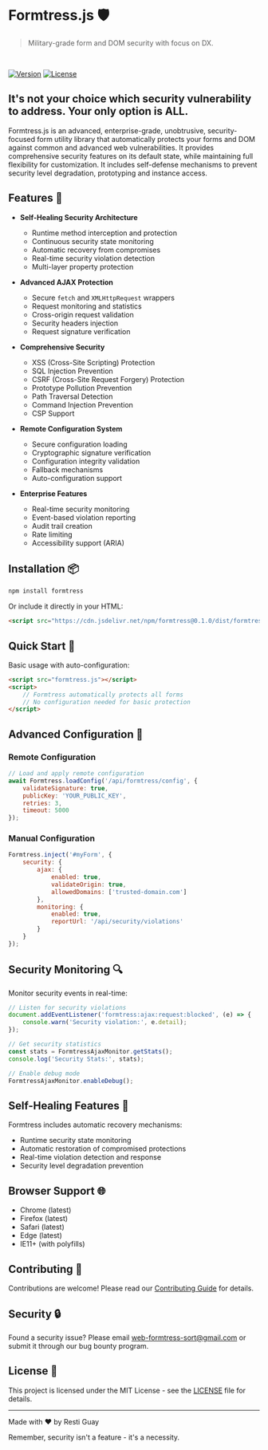 # Formtress.js 🛡️

> Military-grade form and DOM security with focus on DX.
<br />

[![Version](https://img.shields.io/badge/version-0.1.0-blue.svg)](https://github.com/yourusername/formtress)
[![License](https://img.shields.io/badge/license-MIT-green.svg)](https://opensource.org/licenses/MIT)

## It's not your choice which security vulnerability to address. Your only option is ALL.

Formtress.js is an advanced, enterprise-grade, unobtrusive, security-focused form utility library that automatically protects your forms and DOM against common and advanced web vulnerabilities. It provides comprehensive security features on its default state, while maintaining full flexibility for customization. It includes self-defense mechanisms to prevent security level degradation, prototyping and instance access.

## Features 🚀

- **Self-Healing Security Architecture**
  - Runtime method interception and protection
  - Continuous security state monitoring
  - Automatic recovery from compromises
  - Real-time security violation detection
  - Multi-layer property protection

- **Advanced AJAX Protection**
  - Secure `fetch` and `XMLHttpRequest` wrappers
  - Request monitoring and statistics
  - Cross-origin request validation
  - Security headers injection
  - Request signature verification

- **Comprehensive Security**
  - XSS (Cross-Site Scripting) Protection
  - SQL Injection Prevention
  - CSRF (Cross-Site Request Forgery) Protection
  - Prototype Pollution Prevention
  - Path Traversal Detection
  - Command Injection Prevention
  - CSP Support

- **Remote Configuration System**
  - Secure configuration loading
  - Cryptographic signature verification
  - Configuration integrity validation
  - Fallback mechanisms
  - Auto-configuration support

- **Enterprise Features**
  - Real-time security monitoring
  - Event-based violation reporting
  - Audit trail creation
  - Rate limiting
  - Accessibility support (ARIA)

## Installation 📦

```bash
npm install formtress
```

Or include it directly in your HTML:
```html
<script src="https://cdn.jsdelivr.net/npm/formtress@0.1.0/dist/formtress.min.js"></script>
```

## Quick Start 🚀

Basic usage with auto-configuration:

```html
<script src="formtress.js"></script>
<script>
    // Formtress automatically protects all forms
    // No configuration needed for basic protection
</script>
```

## Advanced Configuration 🔧

### Remote Configuration

```javascript
// Load and apply remote configuration
await Formtress.loadConfig('/api/formtress/config', {
    validateSignature: true,
    publicKey: 'YOUR_PUBLIC_KEY',
    retries: 3,
    timeout: 5000
});
```

### Manual Configuration

```javascript
Formtress.inject('#myForm', {
    security: {
        ajax: {
            enabled: true,
            validateOrigin: true,
            allowedDomains: ['trusted-domain.com']
        },
        monitoring: {
            enabled: true,
            reportUrl: '/api/security/violations'
        }
    }
});
```

## Security Monitoring 🔍

Monitor security events in real-time:

```javascript
// Listen for security violations
document.addEventListener('formtress:ajax:request:blocked', (e) => {
    console.warn('Security violation:', e.detail);
});

// Get security statistics
const stats = FormtressAjaxMonitor.getStats();
console.log('Security Stats:', stats);

// Enable debug mode
FormtressAjaxMonitor.enableDebug();
```

## Self-Healing Features 🔄

Formtress includes automatic recovery mechanisms:

- Runtime security state monitoring
- Automatic restoration of compromised protections
- Real-time violation detection and response
- Security level degradation prevention

## Browser Support 🌐

- Chrome (latest)
- Firefox (latest)
- Safari (latest)
- Edge (latest)
- IE11+ (with polyfills)

## Contributing 🤝

Contributions are welcome! Please read our [Contributing Guide](CONTRIBUTING.md) for details.

## Security 🔒

Found a security issue? Please email web-formtress-sort@gmail.com or submit it through our bug bounty program.

## License 📄

This project is licensed under the MIT License - see the [LICENSE](LICENSE) file for details.

---

Made with ❤️ by Resti Guay

Remember, security isn't a feature - it's a necessity.
